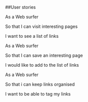 ##User stories

As a Web surfer

So that I can visit interesting pages

I want to see a list of links


As a Web surfer

So that I can save an interesting page

I would like to add to the list of links


As a Web surfer

So that i  can keep links organised

I want to be able to tag my links
